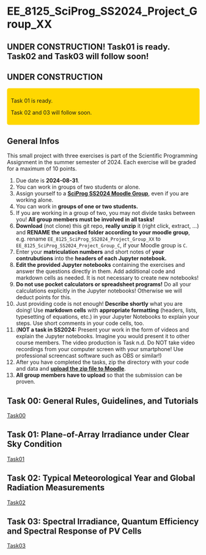 # EE_8125_SciProg_SS2024_Project_Group_XX

## UNDER CONSTRUCTION! Task01 is ready. Task02 and Task03 will follow soon!

## UNDER CONSTRUCTION
<div style="background-color: #FFD700; padding: 10px; border-radius: 5px;">
  <p>Task 01 is ready.</p>
  <p>Task 02 and 03 will follow soon.</p>
</div>


## General Infos

This small project with three exercises is part of the Scientific Programming Assignment in the summer semester of 2024. Each exercise will be graded for a maximum of 10 points.

1. Due date is **2024-08-31**.
1. You can work in groups of two students or alone.
1. Assign yourself to a [**SciProg SS2024 Moodle Group**](https://moodle.hochschule-rhein-waal.de/course/view.php?id=18195), even if you are working alone. 
1. You can work in **groups of one or two students.**
1. If you are working in a group of two, you may not divide tasks between you! **All group members must be involved in all tasks!** 
1. **Download** (not clone) this git repo, **really unzip** it (right click, extract, ...) and **RENAME the unpacked folder according to your moodle group**, e.g. rename `EE_8125_SciProg_SS2024_Project_Group_XX` to `EE_8125_SciProg_SS2024_Project_Group_C`, if your Moodle group is `C`. 
1. Enter your **matriculation numbers** and short notes of **your contrubutions** into the **headers of each Jupyter notebook.**
1. **Edit the provided Jupyter notebooks** containing the exercises and answer the questions directly in them. Add additional code and markdown cells as needed. It is not necessary to create new notebooks!
1. **Do not use pocket calculators or spreadsheet programs!** Do all your calculations explicitly in the Jupyter notebooks! Otherwise we will deduct points for this. 
1. Just providing code is not enough! **Describe shortly** what you are doing! Use **markdown cells** with **appropriate formatting** (headers, lists, typesetting of equations, etc.) in your Jupyter Notebooks to explain your steps. Use short comments in your code cells, too.
1. (**NOT a task in SS2024:** Present your work in the form of videos and explain the Jupyter notebooks. Imagine you would present it to other course members. The video production is Task n.d. Do NOT take video recordings from your computer screen with your smartphone! Use professional screencast software such as OBS or similar!)
1. After you have completed the tasks, zip the directory with your code and data and [**upload the zip file to Moodle**](https://moodle.hochschule-rhein-waal.de/mod/assign/view.php?id=475145).
1. **All group members have to upload** so that the submission can be proven.

## Task 00: General Rules, Guidelines, and Tutorials

[Task00](Task00/README.md)

## Task 01: Plane-of-Array Irradiance under Clear Sky Condition

[Task01](Task01/README.md)

## Task 02: Typical Meteorological Year and Global Radiation Measurements

[Task02](Task02/README.md)

## Task 03: Spectral Irradiance, Quantum Efficiency and Spectral Response of PV Cells
 
[Task03](Task03/README.md)

